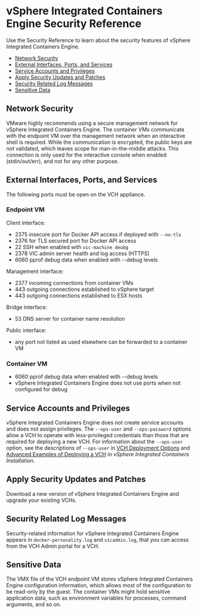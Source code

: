 # vSphere Integrated Containers Engine Security Reference
Use the Security Reference to learn about the security features of vSphere Integrated Containers Engine.

- [Network Security](#network)
- [External Interfaces, Ports, and Services](#open_ports)
- [Service Accounts and Privileges](#accounts)
- [Apply Security Updates and Patches](#patches)
- [Security Related Log Messages](#logs)
- [Sensitive Data](#data)

<a name="network"></a>
## Network Security 
VMware highly recommends using a secure management network for vSphere Integrated Containers Engine. The container VMs communicate with the endpoint VM over the management network when an interactive shell is required. While the communication is encrypted, the public keys are not validated, which leaves scope for man-in-the-middle attacks. This connection is only used for the interactive console when enabled (stdin/out/err), and not for any other purpose.

<a name="open_ports"></a>
## External Interfaces, Ports, and Services

The following ports must be open on the VCH appliance.

### Endpoint VM
Client interface:

- 2375 insecure port for Docker API access if deployed with `--no-tls`
- 2376 for TLS secured port for Docker API access
- 22 SSH when enabled with `vic-machine deubg`
- 2378 VIC admin server health and log access (HTTPS)
- 6060 pprof debug data when enabled with --debug levels

Management interface:

- 2377 incoming connections from container VMs
- 443 outgoing connections established to vSphere target
- 443 outgoing connections established to ESX hosts

Bridge interface:

- 53 DNS server for container name resolution

Public interface:

- any port not listed as used elsewhere can be forwarded to a container VM

### Container VM

- 6060 pprof debug data when enabled with --debug levels
- vSphere Integrated Containers Engine does not use ports when not configured for debug

<a name="accounts"></a>
## Service Accounts and Privileges
vSphere Integrated Containers Engine does not create service accounts and does not assign privileges. The `--ops-user` and `--ops-password` options allow a VCH to operate with less-privileged credentials than those that are required for deploying a new VCH. For information about the `--ops-user` option, see the descriptions of `--ops-user` in [VCH Deployment Options](../vic_installation/vch_installer_options.html#ops-user) and [Advanced Examples of Deploying a VCH](../vic_installation/vch_installer_examples.html#ops-user) in *vSphere Integrated Containers Installation*.

<a name="patches"></a>

## Apply Security Updates and Patches
Download a new version of vSphere Integrated Containers Engine and upgrade your existing VCHs.

<a name="logs"></a>
## Security Related Log Messages
Security-related information for vSphere Integrated Containers Engine appears in `docker-personality.log` and `vicadmin.log`, that you can access from the VCH Admin portal for a VCH.

<a name="data"></a>
## Sensitive Data 

The VMX file of the VCH endpoint VM stores vSphere Integrated Containers Engine configuration information, which allows most of the configuration to be read-only by the guest. The container VMs might hold sensitive application data, such as environment variables for processes, command arguments, and so on.
